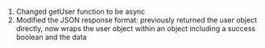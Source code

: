 1. Changed getUser function to be async
2. Modified the JSON response format: previously returned the user object directly, now wraps the user object within an object including a success boolean and the data